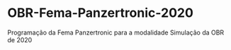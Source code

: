 # OBR-Fema-Panzertronic-2020
Programação da Fema Panzertronic para a modalidade Simulação da OBR de 2020
